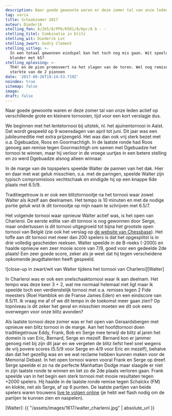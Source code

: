 ```yaml
---
description: Naar goede gewoonte waren er deze zomer tal van onze leden actief op verschillende grote en kleinere tornooien.
tag: varia
title: Schaakzomer 2017
auteur: Diederik
stelling_fen: 8/2k5/8/PP6/K5R1/8/6pr/8 b - -
stelling_titel: Combinatie in blitz
stelling_wit: Diederik Lot
stelling_zwart: Godry Clement
stelling_uitleg: >-
  In een totaal gewonnen eindspel kan het toch nog mis gaan. Wit speelde een
  blunder met b5?
stelling_oplossing: >-
  Th4! en de pion promoveert na het slagen van de toren. Wel nog remise wegens de
  sterkte van de 2 pionnen
date: '2017-08-26T19:14:53.719Z'
noindex: true
sitemap: false
image:
draft: false
---
```

Naar goede gewoonte waren er deze zomer tal van onze leden actief op verschillende grote en kleinere tornooien, tijd voor een kort verslagje dus.<!--more-->

We beginnen met het lentetornooi bij uitstek, nl. het ajuinentornooi in Aalst. Dat wordt gespeeld op 9 woensdagen van april tot juni. Dit jaar was een jubileumeditie met extra prijzengeld. Het was dan ook vrij sterk bezet met o.a. Dgebuadze, Roos en Goormachtigh. In de laatste ronde had Roos genoeg aan remise tegen Goormachtigh om samen met Dgebuadze het tornooi te winnen, maar hij verloor in de vroege uurtjes in een betere stelling en zo werd Dgebuadze alsnog alleen winnaar.

In de marge van de topspelers speelde Walter de pannen van het dak. Hier en daar met wat geluk misschien, o.a. met de paringen, speelde Walter zijn typisch compromisloos vechtschaak en eindigde hij op een knappe 6de plaats met 6.5/9.

Traditiegetrouw is er ook een blitztornooitje na het tornooi waar zowel Walter als ikzelf aan deelnamen. Het tempo is 10 minuten en met de nodige portie geluk wist ik dit tornooitje op mijn naam te schrijven met 6.5/7.

Het volgende tornooi waar opnieuw Walter actief was, is het open van Charleroi. De eerste editie van dit tornooi is nog gewonnen door Serge, maar ondertussen is dit tornooi uitgegroeid tot bijna het grootste open tornooi van België (zie ook het verslag op [de website van Chessbase](http://en.chessbase.com/post/personalities-at-the-charleroi-open-2017)). Het toffe aan dit tornooi met meer dan 200 spelers is dat het opgesplitst is in drie volledig gescheiden reeksen. Walter speelde in de B-reeks (-2000) en haalde opnieuw een zeer mooie score van 7/9, goed voor een gedeelde 2de plaats! Een zeer goede score, zeker als je weet dat hij tegen verscheidene opkomende jeugdtalenten heeft gespeeld.

![close-up in zwart/wit van Walter tijdens het tornooi van Charleroi][Walter]

In Charleroi was er ook een snelschaaktornooi waar ik aan deelnam. Het tempo was deze keer 3 + 2, wat me normaal helemaal niet ligt maar ik speelde toch een verdienstelijk tornooi met o.a. remises tegen 2 Fide meesters (Roel Hamblok en de Franse James Eden) en een eindscore van 6.5/11. Ik vraag me af of we dit tempo in de toekomst meer gaan zien? Op topniveau is dit zeker het geval en misschien moeten we dit ook eens overwegen voor onze blitz avonden?

Als laatste tornooi deze zomer was er het open van Geraardsbergen met opnieuw een blitz tornooi in de marge. Aan het hoofdtornooi doen traditiegetrouw Eddy, Frank, Bob en Serge mee terwijl de blitz al jaren het domein is van Eric, Bernard, Serge en mezelf. Bernard kon er jammer genoeg niet bij zijn dit jaar en we vergeten de blitz liefst heel snel wegens de vrij povere scores (5.5/9 voor Serge en 4/9 voor Eric en mezelf), behalve dan dat het gezellig was en we wat reclame hebben kunnen maken voor de Memorial Debast. In het open tornooi waren vooral Frank en Serge op dreef. Serge speelde ei zo na de perfecte Manhattan Dodge maar slaagde er niet in zijn laatste ronde te winnen en liet zo de 2de plaats verloren gaan. Frank speelde van in het begin een sterk tornooi met mooie resultaten tegen +2000 spelers. Hij haalde in de laatste ronde remise tegen Schalckx (FM) en klokte, net als Serge, af op 6 punten. De laatste partijen van beide spelers waren trouwens [live te volgen online](http://madcuzbad.com/live/) (je hebt wel flash nodig om de partijen te kunnen zien en naspelen).

[Walter]: {{ "/assets/images/1617/walter_charleroi.jpg" | absolute_url }}
